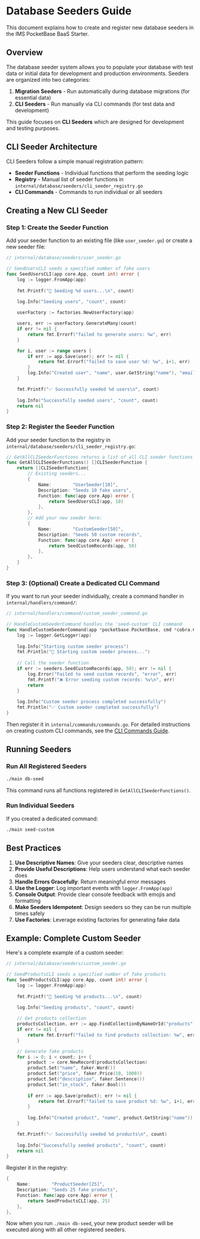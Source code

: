 # Database Seeders Guide

This document explains how to create and register new database seeders in the IMS PocketBase BaaS Starter.

## Overview

The database seeder system allows you to populate your database with test data or initial data for development and production environments. Seeders are organized into two categories:

1. **Migration Seeders** - Run automatically during database migrations (for essential data)
2. **CLI Seeders** - Run manually via CLI commands (for test data and development)

This guide focuses on **CLI Seeders** which are designed for development and testing purposes.

## CLI Seeder Architecture

CLI Seeders follow a simple manual registration pattern:

- **Seeder Functions** - Individual functions that perform the seeding logic
- **Registry** - Manual list of seeder functions in `internal/database/seeders/cli_seeder_registry.go`
- **CLI Commands** - Commands to run individual or all seeders

## Creating a New CLI Seeder

### Step 1: Create the Seeder Function

Add your seeder function to an existing file (like `user_seeder.go`) or create a new seeder file:

```go
// internal/database/seeders/user_seeder.go

// SeedUsersCLI seeds a specified number of fake users
func SeedUsersCLI(app core.App, count int) error {
    log := logger.FromApp(app)
    
    fmt.Printf("🌱 Seeding %d users...\n", count)
    
    log.Info("Seeding users", "count", count)

    userFactory := factories.NewUserFactory(app)

    users, err := userFactory.GenerateMany(count)
    if err != nil {
        return fmt.Errorf("failed to generate users: %w", err)
    }

    for i, user := range users {
        if err := app.Save(user); err != nil {
            return fmt.Errorf("failed to save user %d: %w", i+1, err)
        }
        log.Info("Created user", "name", user.GetString("name"), "email", user.GetString("email"))
    }

    fmt.Printf("✅ Successfully seeded %d users\n", count)
    
    log.Info("Successfully seeded users", "count", count)
    return nil
}
```

### Step 2: Register the Seeder Function

Add your seeder function to the registry in `internal/database/seeders/cli_seeder_registry.go`:

```go
// GetAllCLISeederFunctions returns a list of all CLI seeder functions
func GetAllCLISeederFunctions() []CLISeederFunction {
    return []CLISeederFunction{
        // Existing seeders...
        {
            Name:        "UserSeeder[10]",
            Description: "Seeds 10 fake users",
            Function: func(app core.App) error {
                return SeedUsersCLI(app, 10)
            },
        },
        // Add your new seeder here:
        {
            Name:        "CustomSeeder[50]",
            Description: "Seeds 50 custom records",
            Function: func(app core.App) error {
                return SeedCustomRecords(app, 50)
            },
        },
    }
}
```

### Step 3: (Optional) Create a Dedicated CLI Command

If you want to run your seeder individually, create a command handler in `internal/handlers/command/`:

```go
// internal/handlers/command/custom_seeder_command.go

// HandleCustomSeederCommand handles the 'seed-custom' CLI command
func HandleCustomSeederCommand(app *pocketbase.PocketBase, cmd *cobra.Command, args []string) {
    log := logger.GetLogger(app)
    
    log.Info("Starting custom seeder process")
    fmt.Println("🌱 Starting custom seeder process...")
    
    // Call the seeder function
    if err := seeders.SeedCustomRecords(app, 50); err != nil {
        log.Error("Failed to seed custom records", "error", err)
        fmt.Printf("❌ Error seeding custom records: %v\n", err)
        return
    }
    
    log.Info("Custom seeder process completed successfully")
    fmt.Println("✅ Custom seeder completed successfully")
}
```

Then register it in `internal/commands/commands.go`. For detailed instructions on creating custom CLI commands, see the [CLI Commands Guide](cli-commands.md).

## Running Seeders

### Run All Registered Seeders

```bash
./main db-seed
```

This command runs all functions registered in `GetAllCLISeederFunctions()`.

### Run Individual Seeders

If you created a dedicated command:

```bash
./main seed-custom
```

## Best Practices

1. **Use Descriptive Names**: Give your seeders clear, descriptive names
2. **Provide Useful Descriptions**: Help users understand what each seeder does
3. **Handle Errors Gracefully**: Return meaningful error messages
4. **Use the Logger**: Log important events with `logger.FromApp(app)`
5. **Console Output**: Provide clear console feedback with emojis and formatting
6. **Make Seeders Idempotent**: Design seeders so they can be run multiple times safely
7. **Use Factories**: Leverage existing factories for generating fake data

## Example: Complete Custom Seeder

Here's a complete example of a custom seeder:

```go
// internal/database/seeders/custom_seeder.go

// SeedProductsCLI seeds a specified number of fake products
func SeedProductsCLI(app core.App, count int) error {
    log := logger.FromApp(app)
    
    fmt.Printf("🌱 Seeding %d products...\n", count)
    
    log.Info("Seeding products", "count", count)

    // Get products collection
    productsCollection, err := app.FindCollectionByNameOrId("products")
    if err != nil {
        return fmt.Errorf("failed to find products collection: %w", err)
    }

    // Generate fake products
    for i := 0; i < count; i++ {
        product := core.NewRecord(productsCollection)
        product.Set("name", faker.Word())
        product.Set("price", faker.Price(10, 1000))
        product.Set("description", faker.Sentence())
        product.Set("in_stock", faker.Bool())
        
        if err := app.Save(product); err != nil {
            return fmt.Errorf("failed to save product %d: %w", i+1, err)
        }
        
        log.Info("Created product", "name", product.GetString("name"))
    }

    fmt.Printf("✅ Successfully seeded %d products\n", count)
    
    log.Info("Successfully seeded products", "count", count)
    return nil
}
```

Register it in the registry:

```go
{
    Name:        "ProductSeeder[25]",
    Description: "Seeds 25 fake products",
    Function: func(app core.App) error {
        return SeedProductsCLI(app, 25)
    },
},
```

Now when you run `./main db-seed`, your new product seeder will be executed along with all other registered seeders.
